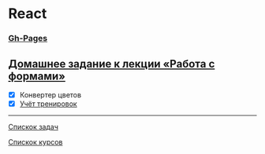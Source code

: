 # React
### [Gh-Pages]()


## [Домашнее задание к лекции «Работа с формами»](https://github.com/TomSG03/ra16-homeworks/tree/master/forms)

- [x] Конвертер цветов
- [x] [Учёт тренировок]()

---
[Спискок задач](https://github.com/TomSG03/ra-homeworks-list)

[Спискок курсов](https://github.com/TomSG03/Training-in-Netology)
